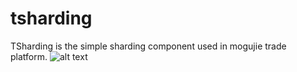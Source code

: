 # tsharding
TSharding is the simple sharding component used in mogujie trade platform.
![alt text](https://raw.githubusercontent.com/juxuechen/ShareKit/cut-for-baby/share.jpg)
